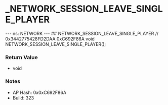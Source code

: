 # _NETWORK_SESSION_LEAVE_SINGLE_PLAYER

--- ns: NETWORK --- ## NETWORK_SESSION_LEAVE_SINGLE_PLAYER  // 0x3442775428FD2DAA 0xC692F86A void NETWORK_SESSION_LEAVE_SINGLE_PLAYER();

### Return Value
* void

### Notes
* AP Hash: 0x0xC692F86A
* Build: 323

